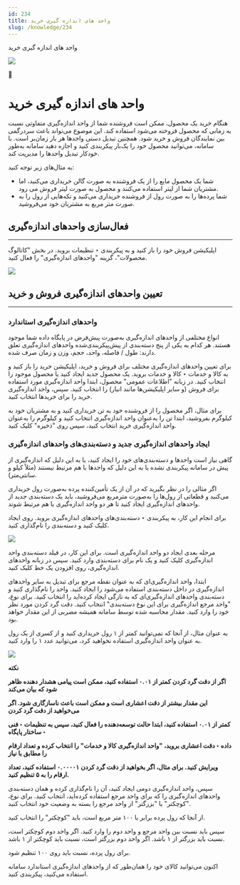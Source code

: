 ```yaml
---
id: 234
title: واحد های اندازه گیری خرید
slug: /knowledge/234
---
```



 

واحد های اندازه گیری خرید

 

![](https://odoofarsi.com/web/image/2650?access_token=384f7e36-f943-4507-81ef-8e175d9df2ba)

📖

# واحد های اندازه گیری خرید

هنگام خرید یک محصول، ممکن است فروشنده شما از واحد اندازه‌گیری متفاوتی نسبت به زمانی که محصول فروخته می‌شود استفاده کند. این موضوع می‌تواند باعث سردرگمی بین نمایندگان فروش و خرید شود. همچنین تبدیل دستی واحدها هر بار زمان‌بر است. با سامانه، می‌توانید محصول خود را یک‌بار پیکربندی کنید و اجازه دهید سامانه به‌طور خودکار تبدیل واحدها را مدیریت کند.

به مثال‌های زیر توجه کنید:

* شما یک محصول مایع را از یک فروشنده به صورت گالن خریداری می‌کنید، اما مشتریان شما از لیتر استفاده می‌کنند و محصول به صورت لیتر فروش می رود.
* شما پرده‌ها را به صورت رول از فروشنده خریداری می‌کنید و تکه‌هایی از رول‌ را به صورت متر مربع به مشتریان خود می‌فروشید.

## **فعال‌سازی واحدهای اندازه‌گیری**

---

اپلیکیشن فروش خود را باز کنید و به پیکربندی ‣ تنظیمات بروید. در بخش "کاتالوگ محصولات"، گزینه "واحدهای اندازه‌گیری" را فعال کنید.

![](https://odoofarsi.com/web/image/3779-a201f388/Screen%20Shot%202024-09-07%20at%202.04.14%20PM.png?access_token=1e0dde05-513d-4017-bf3e-94905b58c9c5)

## **تعیین واحدهای اندازه‌گیری فروش و خرید**

---

### **واحدهای اندازه‌گیری استاندارد**

انواع مختلفی از واحدهای اندازه‌گیری به‌صورت پیش‌فرض در پایگاه داده شما موجود هستند. هر کدام به یکی از پنج دسته‌بندی از پیش‌پیکربندی‌شده واحدهای اندازه‌گیری تعلق دارند: طول / فاصله، واحد، حجم، وزن و زمان صرف شده.

برای تعیین واحدهای اندازه‌گیری مختلف برای فروش و خرید، اپلیکیشن خرید را باز کنید و به کالا و خدمات ‣ کالا و خدمات بروید. یک محصول جدید ایجاد کنید یا محصول موجود را انتخاب کنید. در زبانه "اطلاعات عمومی" محصول، ابتدا واحد اندازه‌گیری مورد استفاده برای فروش (و سایر اپلیکیشن‌ها مانند انبار) را انتخاب کنید. سپس، واحد اندازه‌گیری خرید را برای خریدها انتخاب کنید.

برای مثال، اگر محصول را از فروشنده خود به تن خریداری کنید و به مشتریان خود به کیلوگرم بفروشید، ابتدا تن را به‌عنوان واحد اندازه‌گیری انتخاب کنید و کیلوگرم را به‌عنوان واحد اندازه‌گیری خرید انتخاب کنید، سپس روی "ذخیره" کلیک کنید.

### **ایجاد واحدهای اندازه‌گیری جدید و دسته‌بندی‌های واحدهای اندازه‌گیری**

گاهی نیاز است واحدها و دسته‌بندی‌های خود را ایجاد کنید، یا به این دلیل که اندازه‌گیری از پیش در سامانه پیکربندی نشده یا به این دلیل که واحدها با هم مرتبط نیستند (مثلاً کیلو و سانتی‌متر).

اگر مثالی را در نظر بگیرید که در آن از یک تأمین‌کننده پرده به‌صورت رول خریداری می‌کنید و قطعاتی از رول‌ها را به‌صورت مترمربع می‌فروشید، باید یک دسته‌بندی جدید از واحدهای اندازه‌گیری ایجاد کنید تا هر دو واحد اندازه‌گیری با هم مرتبط شوند.

برای انجام این کار، به پیکربندی ‣ دسته‌بندی‌های واحدهای اندازه‌گیری بروید. روی ایجاد کلیک کنید و دسته‌بندی را نام‌گذاری کنید.​

![](https://odoofarsi.com/web/image/3786-bfa83c17/Screen%20Shot%202024-09-07%20at%202.20.02%20PM.png?access_token=d186505b-7cb4-4925-b188-de175d72fff1)

مرحله بعدی ایجاد دو واحد اندازه‌گیری است. برای این کار، در فیلد دسته‌بندی واحد اندازه‌گیری کلیک کنید و یک نام برای دسته‌بندی وارد کنید. سپس در زبانه واحدهای اندازه‌گیری، روی افزودن یک خط کلیک کنید.

ابتدا، واحد اندازه‌گیری‌ای که به عنوان نقطه مرجع برای تبدیل به سایر واحدهای اندازه‌گیری در داخل دسته‌بندی استفاده می‌شود را ایجاد کنید. واحد را نام‌گذاری کنید و دسته‌بندی واحدهای اندازه‌گیری‌ای که به تازگی ایجاد کرده‌اید را انتخاب کنید. برای نوع، "واحد مرجع اندازه‌گیری برای این نوع دسته‌بندی" انتخاب کنید. دقت گرد کردن مورد نظر خود را وارد کنید. مقدار محاسبه شده توسط سامانه همیشه مضربی از این مقدار خواهد بود.

به عنوان مثال، از آنجا که نمی‌توانید کمتر از ۱ رول خریداری کنید و از کسری از یک رول به عنوان واحد اندازه‌گیری استفاده نخواهید کرد، می‌توانید عدد ۱ را وارد کنید.

![](https://odoofarsi.com/web/image/3794-32bae56c/image.png?access_token=89e33d9d-0303-4798-80b6-96a77e6da600)

**نکته**

**اگر از دقت گرد کردن کمتر از ۰.۰۱ استفاده کنید، ممکن است پیامی هشدار دهنده ظاهر شود که بیان می‌کند**

**این مقدار بیشتر از دقت اعشاری است و ممکن است باعث ناسازگاری شود. اگر می‌خواهید از دقت گرد کردن**

**کمتر از ۰.۰۱ استفاده کنید، ابتدا حالت توسعه‌دهنده را فعال کنید، سپس به تنظیمات ‣ فنی ‣ ساختار پایگاه**

**داده ‣ دقت اعشاری بروید، "واحد اندازه‌گیری کالا و خدمات" را انتخاب کرده و تعداد ارقام را مطابق با نیاز**

**ویرایش کنید. برای مثال، اگر بخواهید از دقت گرد کردن ۰.۰۰۰۰۱ استفاده کنید، تعداد ارقام را به ۵ تنظیم کنید.**

سپس، واحد اندازه‌گیری دومی ایجاد کنید، آن را نام‌گذاری کرده و همان دسته‌بندی واحدهای اندازه‌گیری را که برای واحد مرجع استفاده کرده‌اید، انتخاب کنید. برای نوع، "کوچکتر" یا "بزرگتر" از واحد مرجع را بسته به وضعیت خود انتخاب کنید.

از آنجا که رول پرده برابر با ۱۰۰ متر مربع است، باید "کوچکتر" را انتخاب کنید.

سپس باید نسبت بین واحد مرجع و واحد دوم را وارد کنید. اگر واحد دوم کوچکتر است، نسبت باید بزرگتر از ۱ باشد. اگر واحد دوم بزرگتر است، نسبت باید کوچکتر از ۱ باشد.

برای رول پرده، نسبت باید روی ۱۰۰ تنظیم شود.

اکنون می‌توانید کالای خود را همان‌طور که از واحدهای اندازه‌گیری استاندارد سامانه استفاده می‌کنید، پیکربندی کنید.